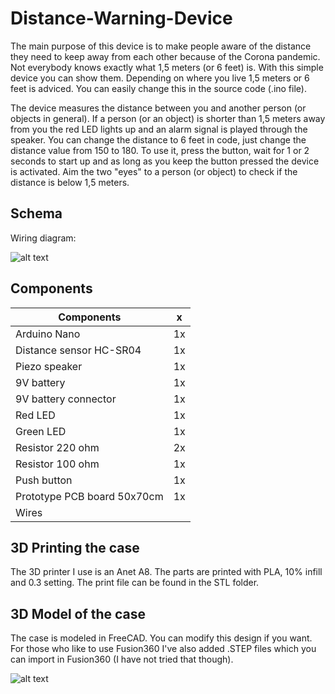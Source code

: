 # Distance-Warning-Device

The main purpose of this device is to make people aware of the distance they need to keep away from each other because of the Corona pandemic. Not everybody knows exactly what 1,5 meters (or 6 feet) is. With this simple device you can show them. Depending on where you live 1,5 meters or 6 feet is adviced. You can easily change this in the source code (.ino file).

The device measures the distance between you and another person (or objects in general). If a person (or an object) is shorter than 1,5 meters away from you the red LED lights up and an alarm signal is played through the speaker. You can change the distance to 6 feet in code, just change the distance value from 150 to 180. To use it, press the button, wait for 1 or 2 seconds to start up and as long as you keep the button pressed the device is activated. Aim the two "eyes" to a person (or object) to check if the distance is below 1,5 meters. 

## Schema

Wiring diagram:

![alt text](https://github.com/leonvandenbeukel/Distance-Warning-Device/blob/master/Schema/Schema.png)



## Components

| Components         | x  |
| -------------                 | ----- |
|Arduino Nano          | 1x    |
|Distance sensor HC-SR04                   | 1x    |
|Piezo speaker                   | 1x    |
|9V battery                   | 1x    |
|9V battery connector                 | 1x    |
|Red LED                   | 1x    |
|Green LED                   | 1x    |
|Resistor 220 ohm                   | 2x    |
|Resistor 100 ohm                   | 1x    |
|Push button                   | 1x    |
|Prototype PCB board 50x70cm                   | 1x    |
|Wires                   |     |

## 3D Printing the case

The 3D printer I use is an Anet A8. The parts are printed with PLA, 10% infill and 0.3 setting. The print file can be found in the STL folder.

## 3D Model of the case

The case is modeled in FreeCAD. You can modify this design if you want. For those who like to use Fusion360 I've also added .STEP files which you can import in Fusion360 (I have not tried that though). 

![alt text](https://github.com/leonvandenbeukel/Distance-Warning-Device/blob/master/Model/Box.png)
